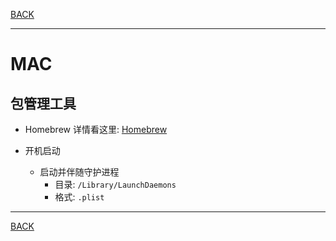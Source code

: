 [BACK](README.md)

---
# MAC

## 包管理工具

* Homebrew
详情看这里: [Homebrew](../../Me/codes/brew.md)

* 开机启动
    * 启动并伴随守护进程
        * 目录: `/Library/LaunchDaemons`
        * 格式: `.plist`
        
---
[BACK](README.md)
